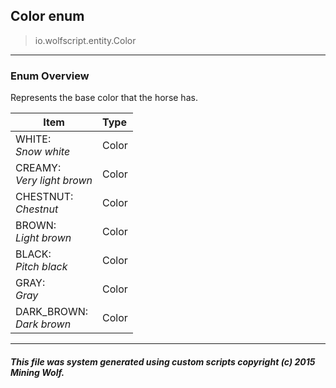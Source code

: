 ## Color __enum__

>io.wolfscript.entity.Color

---

### Enum Overview

Represents the base color that the horse has.

Item | Type   
--- | :--- 
WHITE: <br> _Snow white_ | Color
CREAMY: <br> _Very light brown_ | Color
CHESTNUT: <br> _Chestnut_ | Color
BROWN: <br> _Light brown_ | Color
BLACK: <br> _Pitch black_ | Color
GRAY: <br> _Gray_ | Color
DARK_BROWN: <br> _Dark brown_ | Color



---



##### This file was system generated using custom scripts copyright (c) 2015 Mining Wolf.
	

